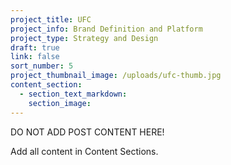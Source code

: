 ```yaml
---
project_title: UFC
project_info: Brand Definition and Platform
project_type: Strategy and Design
draft: true
link: false
sort_number: 5
project_thumbnail_image: /uploads/ufc-thumb.jpg
content_section:
  - section_text_markdown:
    section_image:
---
```

DO NOT ADD POST CONTENT HERE!

Add all content in Content Sections.